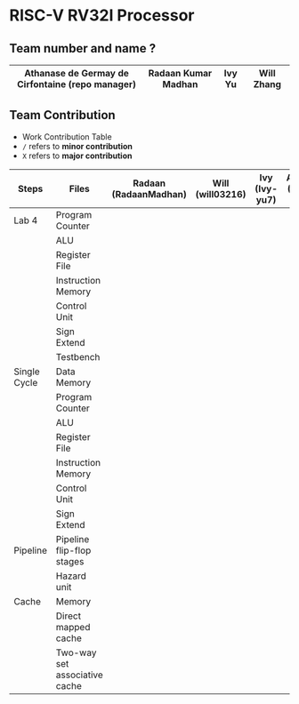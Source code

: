 # RISC-V RV32I Processor

## Team number and name ?

| Athanase de Germay de Cirfontaine (repo manager) | Radaan Kumar Madhan| Ivy Yu | Will Zhang |
|-|-|-|-|


## Team Contribution

- Work Contribution Table
- `/` refers to **minor contribution**
- `X` refers to **major contribution**

| Steps        | Files                         |Radaan (RadaanMadhan)| Will (will03216) | Ivy (Ivy-yu7) | Athanase (Wazab-75)|
| ------------ | ----------------------------- | ------------------ | ---------------- | ------------------------ | ---------------- |
| Lab 4        | Program Counter               |                    |                  |                          |                  |
|              | ALU                           |                    |                  |                          |                  |
|              | Register File                 |                    |                  |                          |                  |
|              | Instruction Memory            |                    |                  |                          |                  |
|              | Control Unit                  |                    |                  |                          |                  |
|              | Sign Extend                   |                    |                  |                          |                  |
|              | Testbench                     |                    |                  |                          |                  |
| Single Cycle | Data Memory                   |                    |                  |                          |                  |
|              | Program Counter               |                    |                  |                          |                  |
|              | ALU                           |                    |                  |                          |                  |
|              | Register File                 |                    |                  |                          |                  |
|              | Instruction Memory            |                    |                  |                          |                  |
|              | Control Unit                  |                    |                  |                          |                  |
|              | Sign Extend                   |                    |                  |                          |                  |
| Pipeline     | Pipeline flip-flop stages     |                    |                  |                          |                  |
|              | Hazard unit                   |                    |                  |                          |                  |
| Cache        | Memory                        |                    |                  |                          |                  |
|              | Direct mapped cache           |                    |                  |                          |                  |
|              | Two-way set associative cache |                    |                  |                          |                  |

